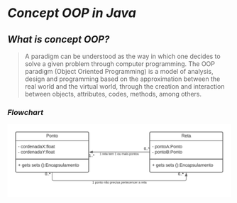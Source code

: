# _Concept OOP in Java_

## _What is concept OOP?_

> A paradigm can be understood as the way in which one decides to solve a given problem through computer programming. The OOP paradigm (Object Oriented Programming) is a model of analysis, design and programming based on the approximation between the real world and the virtual world, through the creation and interaction between objects, attributes, codes, methods, among others.

### _Flowchart_

![concept OOP](/Class%2001%20-%2001%20-%20OOP%20(Object%20Oriented%20Programming)/Image/Conceito%20Poo.jpeg)
